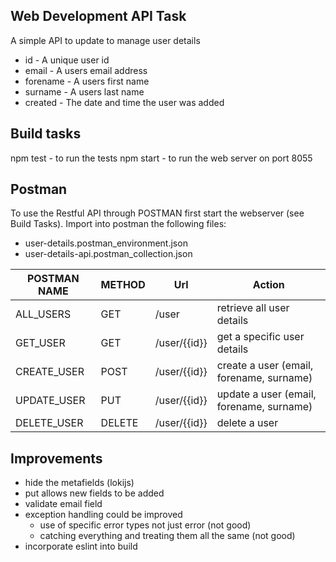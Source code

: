Web Development API Task
------------------------

A simple API to update to manage user details
  
* id - A unique user id
* email - A users email address
* forename - A users first name
* surname - A users last name
* created - The date and time the user was added

Build tasks
-----------

npm test - to run the tests
npm start - to run the web server on port 8055
  
Postman
-------

To use the Restful API through POSTMAN first start the webserver (see Build Tasks).
Import into postman the following files:
* user-details.postman_environment.json
* user-details-api.postman_collection.json


| POSTMAN NAME | METHOD | Url          | Action |
|--------------|--------|--------------|--------|
| ALL_USERS    | GET    | /user        | retrieve all user details |
| GET_USER     | GET    | /user/{{id}} | get a specific user details |
| CREATE_USER  | POST   | /user/{{id}} | create a user (email, forename, surname) |
| UPDATE_USER  | PUT    | /user/{{id}} | update a user (email, forename, surname) |
| DELETE_USER  | DELETE | /user/{{id}} | delete a user |


Improvements
------------

* hide the metafields (lokijs)
* put allows new fields to be added
* validate email field
* exception handling could be improved 
    * use of specific error types not just error (not good)
    * catching everything and treating them all the same (not good)
* incorporate eslint into build

